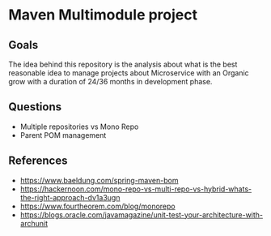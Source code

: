 # Maven Multimodule project

## Goals

The idea behind this repository is the analysis about what is
the best reasonable idea to manage projects about Microservice with an Organic grow with a
duration of 24/36 months in development phase.

## Questions

- Multiple repositories vs Mono Repo
- Parent POM management

## References

- https://www.baeldung.com/spring-maven-bom
- https://hackernoon.com/mono-repo-vs-multi-repo-vs-hybrid-whats-the-right-approach-dv1a3ugn
- https://www.fourtheorem.com/blog/monorepo
- https://blogs.oracle.com/javamagazine/unit-test-your-architecture-with-archunit
